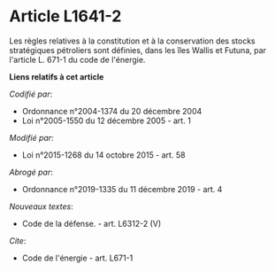 # Article L1641-2

Les règles relatives à la constitution et à la conservation des stocks stratégiques pétroliers sont définies, dans les îles
Wallis et Futuna, par                                                 l'article L. 671-1 du code de l'énergie.

**Liens relatifs à cet article**

_Codifié par_:

  - Ordonnance n°2004-1374 du 20 décembre 2004
  - Loi n°2005-1550 du 12 décembre 2005 - art. 1

_Modifié par_:

  - Loi n°2015-1268 du 14 octobre 2015 - art. 58

_Abrogé par_:

  - Ordonnance n°2019-1335 du 11 décembre 2019 - art. 4

_Nouveaux textes_:

  - Code de la défense. - art. L6312-2 (V)

_Cite_:

  - Code de l'énergie - art. L671-1
